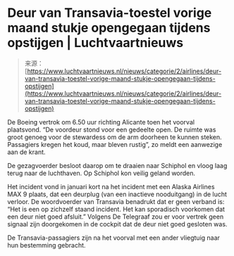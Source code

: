 <!--yml
category: 未分类
date: 2024-05-27 14:49:55
-->

# Deur van Transavia-toestel vorige maand stukje opengegaan tijdens opstijgen | Luchtvaartnieuws

> 来源：[https://www.luchtvaartnieuws.nl/nieuws/categorie/2/airlines/deur-van-transavia-toestel-vorige-maand-stukje-opengegaan-tijdens-opstijgen](https://www.luchtvaartnieuws.nl/nieuws/categorie/2/airlines/deur-van-transavia-toestel-vorige-maand-stukje-opengegaan-tijdens-opstijgen)

De Boeing vertrok om 6.50 uur richting Alicante toen het voorval plaatsvond. “De voordeur stond voor een gedeelte open. De ruimte was groot genoeg voor de stewardess om de arm doorheen te kunnen steken. Passagiers kregen het koud, maar bleven rustig”, zo meldt een aanwezige aan de krant.

De gezagvoerder besloot daarop om te draaien naar Schiphol en vloog laag terug naar de luchthaven. Op Schiphol kon veilig geland worden.

Het incident vond in januari kort na het incident met een Alaska Airlines MAX 9 plaats, dat een deurplug (van een inactieve nooduitgang) in de lucht verloor. De woordvoerder van Transavia benadrukt dat er geen verband is: “Het is een op zichzelf staand incident. Het kan sporadisch voorkomen dat een deur niet goed afsluit.” Volgens De Telegraaf zou er voor vertrek geen signaal zijn doorgekomen in de cockpit dat de deur niet goed gesloten was.

De Transavia-passagiers zijn na het voorval met een ander vliegtuig naar hun bestemming gebracht.